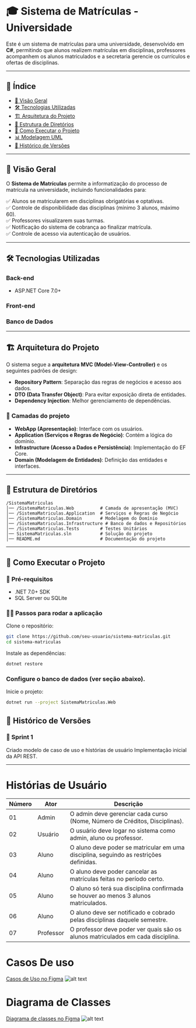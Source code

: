 # 🎓 Sistema de Matrículas - Universidade

Este é um sistema de matrículas para uma universidade, desenvolvido em **C#**, permitindo que alunos realizem matrículas em disciplinas, professores acompanhem os alunos matriculados e a secretaria gerencie os currículos e ofertas de disciplinas.

---

## 📌 Índice

- [📖 Visão Geral](#-visão-geral)
- [🛠 Tecnologias Utilizadas](#-tecnologias-utilizadas)
- [🏗 Arquitetura do Projeto](#-arquitetura-do-projeto)
- [📂 Estrutura de Diretórios](#-estrutura-de-diretórios)
- [🚀 Como Executar o Projeto](#-como-executar-o-projeto)
- [📊 Modelagem UML](#-modelagem-uml)
- [📜 Histórico de Versões](#-histórico-de-versões)

---

## 📖 Visão Geral

O **Sistema de Matrículas** permite a informatização do processo de matrícula na universidade, incluindo funcionalidades para:

✅ Alunos se matricularem em disciplinas obrigatórias e optativas.  
✅ Controle de disponibilidade das disciplinas (mínimo 3 alunos, máximo 60).  
✅ Professores visualizarem suas turmas.  
✅ Notificação do sistema de cobrança ao finalizar matrícula.  
✅ Controle de acesso via autenticação de usuários.  

---

## 🛠 Tecnologias Utilizadas

### **Back-end**
- ASP.NET Core 7.0+

### **Front-end**


### **Banco de Dados**

---

## 🏗 Arquitetura do Projeto

O sistema segue a **arquitetura MVC (Model-View-Controller)** e os seguintes padrões de design:

- **Repository Pattern**: Separação das regras de negócios e acesso aos dados.
- **DTO (Data Transfer Object)**: Para evitar exposição direta de entidades.
- **Dependency Injection**: Melhor gerenciamento de dependências.

### 📌 **Camadas do projeto**
- **WebApp (Apresentação)**: Interface com os usuários.
- **Application (Serviços e Regras de Negócio)**: Contém a lógica do domínio.
- **Infrastructure (Acesso a Dados e Persistência)**: Implementação do EF Core.
- **Domain (Modelagem de Entidades)**: Definição das entidades e interfaces.

---

## 📂 Estrutura de Diretórios

```plaintext
/SistemaMatriculas
│── /SistemaMatriculas.Web          # Camada de apresentação (MVC)
│── /SistemaMatriculas.Application  # Serviços e Regras de Negócio
│── /SistemaMatriculas.Domain       # Modelagem do Domínio
│── /SistemaMatriculas.Infrastructure # Banco de dados e Repositórios
│── /SistemaMatriculas.Tests        # Testes Unitários
│── SistemaMatriculas.sln           # Solução do projeto
│── README.md                       # Documentação do projeto
```` 
---
## 🚀 Como Executar o Projeto
### 🔧 **Pré-requisitos**
- .NET 7.0+ SDK
- SQL Server ou SQLite
### **🏃‍♂️ Passos para rodar a aplicação**
Clone o repositório:
````bash
git clone https://github.com/seu-usuario/sistema-matriculas.git
cd sistema-matriculas
````
Instale as dependências:

```` bash
dotnet restore
````

### **Configure o banco de dados (ver seção abaixo).**

Inicie o projeto:

````bash
dotnet run --project SistemaMatriculas.Web
````

## 📜 Histórico de Versões
### 📅 Sprint 1
Criado modelo de caso de uso e histórias de usuário
Implementação inicial da API REST.

---
# Histórias de Usuário

| Número | Ator       | Descrição                                                                                   |
|--------|------------|---------------------------------------------------------------------------------------------|
| 01     | Admin      | O admin deve gerenciar cada curso (Nome, Número de Créditos, Disciplinas).                  |
| 02     | Usuário    | O usuário deve logar no sistema como admin, aluno ou professor.                             |
| 03     | Aluno      | O aluno deve poder se matricular em uma disciplina, seguindo as restrições definidas.       |
| 04     | Aluno      | O aluno deve poder cancelar as matrículas feitas no período certo.                          |
| 05     | Aluno      | O aluno só terá sua disciplina confirmada se houver ao menos 3 alunos matriculados.         |
| 06     | Aluno      | O aluno deve ser notificado e cobrado pelas disciplinas daquele semestre.                   |
| 07     | Professor  | O professor deve poder ver quais são os alunos matriculados em cada disciplina.             |

# Casos De uso 
[Casos de Uso no Figma](https://www.figma.com/board/wgrxUGQZNYCmVDGKUjQr75/DIAGRAMA-DE-CASO-DE-USO-(Community)?node-id=0-1&t=yvtsfLDaWPLSANSA-1)
![alt text](/LAB001/images/casosdeuso.png)

# Diagrama de Classes
[Diagrama de classes no Figma](https://www.figma.com/board/nv4dDPlsAJE6QxKSL0CkC2/Class-Diagram-Template-(Community)?node-id=0-1&t=e14welY9WEIl3acg-1)
![alt text](/LAB001/images/diagramadeclasses.png)